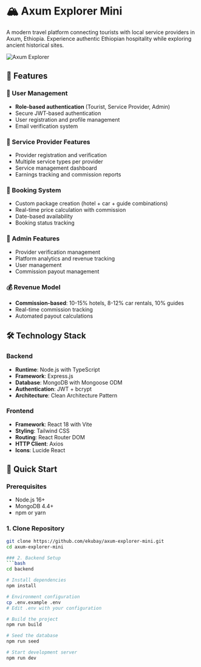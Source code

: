 # 🏔️ Axum Explorer Mini

A modern travel platform connecting tourists with local service providers in Axum, Ethiopia. Experience authentic Ethiopian hospitality while exploring ancient historical sites.

![Axum Explorer](https://images.unsplash.com/photo-1570077188670-e3a8d69ac5ff?w=1200&h=600&fit=crop)

## 🌟 Features

### 👥 User Management
- **Role-based authentication** (Tourist, Service Provider, Admin)
- Secure JWT-based authentication
- User registration and profile management
- Email verification system

### 🏨 Service Provider Features
- Provider registration and verification
- Multiple service types per provider
- Service management dashboard
- Earnings tracking and commission reports

### 📅 Booking System
- Custom package creation (hotel + car + guide combinations)
- Real-time price calculation with commission
- Date-based availability
- Booking status tracking

### 👑 Admin Features
- Provider verification management
- Platform analytics and revenue tracking
- User management
- Commission payout management

### 💰 Revenue Model
- **Commission-based**: 10-15% hotels, 8-12% car rentals, 10% guides
- Real-time commission tracking
- Automated payout calculations

## 🛠 Technology Stack

### Backend
- **Runtime**: Node.js with TypeScript
- **Framework**: Express.js
- **Database**: MongoDB with Mongoose ODM
- **Authentication**: JWT + bcrypt
- **Architecture**: Clean Architecture Pattern

### Frontend
- **Framework**: React 18 with Vite
- **Styling**: Tailwind CSS
- **Routing**: React Router DOM
- **HTTP Client**: Axios
- **Icons**: Lucide React

## 🚀 Quick Start

### Prerequisites
- Node.js 16+
- MongoDB 4.4+
- npm or yarn

### 1. Clone Repository
```bash
git clone https://github.com/ekubay/axum-explorer-mini.git
cd axum-explorer-mini

### 2. Backend Setup
```bash
cd backend

# Install dependencies
npm install

# Environment configuration
cp .env.example .env
# Edit .env with your configuration

# Build the project
npm run build

# Seed the database
npm run seed

# Start development server
npm run dev